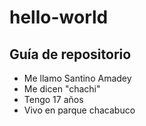 # hello-world
## Guía de repositorio
- Me llamo Santino Amadey 
- Me dicen "chachi"
- Tengo 17 años
- Vivo en parque chacabuco
